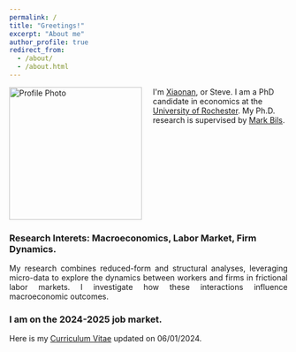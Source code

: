 ```yaml
---
permalink: /
title: "Greetings!"
excerpt: "About me"
author_profile: true
redirect_from: 
  - /about/
  - /about.html
---
```

<img src="/images/profile_1a.jpg" alt="Profile Photo" style="width:240px; float:left; margin-right:20px;">

I'm [Xiaonan](https://translate.google.com/?hl=zh-CN&sl=zh-CN&tl=en&text=潇南&op=translate), or Steve. 
I am a PhD candidate in economics at the [University of Rochester](http://www.sas.rochester.edu/eco/index.html). My Ph.D. research is supervised by [Mark Bils](https://sites.google.com/view/markbils/research).

<div style="clear:both;"></div>

### Research Interets: Macroeconomics, Labor Market, Firm Dynamics. 
<p style="text-align: justify;">
My research combines reduced-form and structural analyses, leveraging micro-data to explore the dynamics between workers and firms in frictional labor markets. I investigate how these interactions influence macroeconomic outcomes.
</p>

### I am on the 2024-2025 job market.

Here is my [Curriculum Vitae](https://SteveShelnanMa.github.io/CV/cv.pdf) updated on 06/01/2024.


